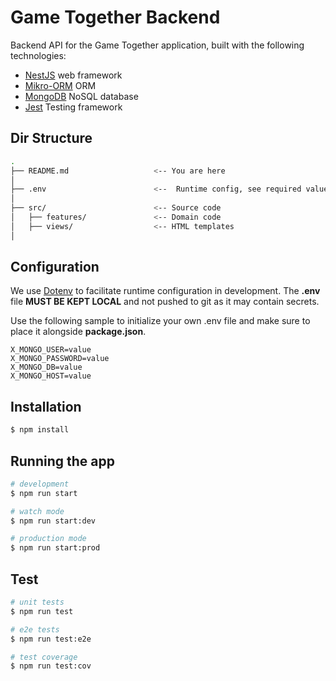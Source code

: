 # Game Together Backend

Backend API for the Game Together application, built with the following technologies:

- [NestJS](http://nestjs.com/) web framework
- [Mikro-ORM](https://mikro-orm.io/) ORM
- [MongoDB](https://www.mongodb.com/) NoSQL database
- [Jest](https://jestjs.io/) Testing framework

## Dir Structure

```bash
.
├── README.md                   <-- You are here
│
├── .env                        <--  Runtime config, see required values below
│
├── src/                        <-- Source code
│   ├── features/               <-- Domain code
│   ├── views/                  <-- HTML templates
│
```

## Configuration

We use [Dotenv](https://github.com/motdotla/dotenv) to facilitate runtime configuration in development.
The **.env** file **MUST BE KEPT LOCAL** and not pushed to git as it may contain secrets.

Use the following sample to initialize your own .env file and make sure to place it alongside **package.json**.

```
X_MONGO_USER=value
X_MONGO_PASSWORD=value
X_MONGO_DB=value
X_MONGO_HOST=value
```

## Installation

```bash
$ npm install
```

## Running the app

```bash
# development
$ npm run start

# watch mode
$ npm run start:dev

# production mode
$ npm run start:prod
```

## Test

```bash
# unit tests
$ npm run test

# e2e tests
$ npm run test:e2e

# test coverage
$ npm run test:cov
```
